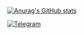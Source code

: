 [![Anurag's GitHub stats](https://github-readme-stats.vercel.app/api?username=taimast&show_icons=true&count_private=true&theme=highcontrast)](https://github.com/taimast)

[![Telegram](https://img.shields.io/static/v1?label=&message=Telegram&style=for-the-badge&logo=telegram&color=%2049CF)](https://t.me/spectres)
